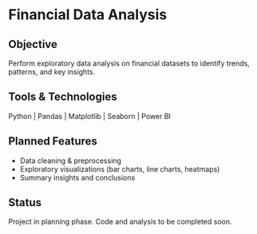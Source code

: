 # Financial Data Analysis

## Objective
Perform exploratory data analysis on financial datasets to identify trends, patterns, and key insights.

## Tools & Technologies
Python | Pandas | Matplotlib | Seaborn | Power BI

## Planned Features
- Data cleaning & preprocessing
- Exploratory visualizations (bar charts, line charts, heatmaps)
- Summary insights and conclusions

## Status
Project in planning phase. Code and analysis to be completed soon.
